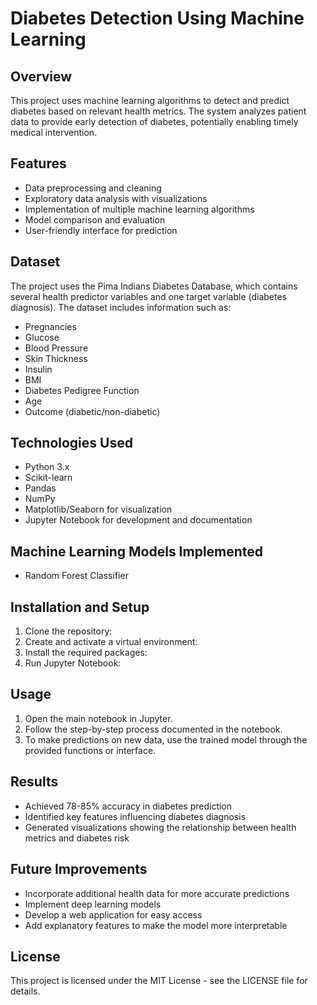 # Diabetes Detection Using Machine Learning
## Overview
This project uses machine learning algorithms to detect and predict diabetes based on relevant health metrics. The system analyzes patient data to provide early detection of diabetes, potentially enabling timely medical intervention.

## Features
-   Data preprocessing and cleaning
-   Exploratory data analysis with visualizations
-   Implementation of multiple machine learning algorithms
-   Model comparison and evaluation
-   User-friendly interface for prediction

## Dataset
The project uses the Pima Indians Diabetes Database, which contains several health predictor variables and one target variable (diabetes diagnosis). The dataset includes information such as:

-   Pregnancies
-   Glucose
-   Blood Pressure
-   Skin Thickness
-   Insulin
-   BMI
-   Diabetes Pedigree Function
-   Age
-   Outcome (diabetic/non-diabetic)

## Technologies Used
-   Python 3.x
-   Scikit-learn
-   Pandas
-   NumPy
-   Matplotlib/Seaborn for visualization
-   Jupyter Notebook for development and documentation

## Machine Learning Models Implemented
-   Random Forest Classifier


## Installation and Setup
1. Clone the repository:
2. Create and activate a virtual environment:
3. Install the required packages:
4. Run Jupyter Notebook:

## Usage
1. Open the main notebook in Jupyter.
2. Follow the step-by-step process documented in the notebook.
3. To make predictions on new data, use the trained model through the provided functions or interface.

## Results
-   Achieved 78-85% accuracy in diabetes prediction
-   Identified key features influencing diabetes diagnosis
-   Generated visualizations showing the relationship between health metrics and diabetes risk

## Future Improvements
-   Incorporate additional health data for more accurate predictions
-   Implement deep learning models
-   Develop a web application for easy access
-   Add explanatory features to make the model more interpretable

## License
This project is licensed under the MIT License - see the LICENSE file for details.